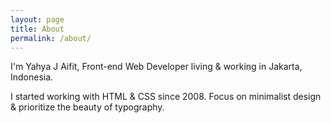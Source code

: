 ```yaml
---
layout: page
title: About
permalink: /about/
---
```


I'm Yahya J Aifit, Front-end Web Developer living & working in Jakarta, Indonesia.

I started working with HTML & CSS since 2008. Focus on minimalist design & prioritize the beauty of typography.
